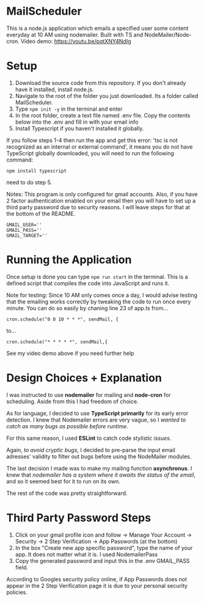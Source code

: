 # MailScheduler
This is a node.js application which emails a specified user some content everyday at 10 AM using nodemailer. Built with TS and NodeMailer/Node-cron.
Video demo: https://youtu.be/pqtXNY4NdIg

# Setup
1. Download the source code from this repository. If you don't already have it installed, install node.js.
2. Navigate to the root of the folder you just downloaded. Its a folder called MailScheduler.
3. Type ```npm init -y``` in the terminal and enter
4. In the root folder, create a text file named .env file. Copy the contents below into the .env and fill in with your email info
5. Install Typescript if you haven't installed it globally. 

If you follow steps 1-4 then run the app and get this error: 'tsc is not recognized as an internal or external command', it means you do not have TypeScript globally downloaded, you will need to run the following command:
```
npm install typescript
```
need to do step 5.

Notes: This program is only configured for gmail accounts. Also, if you have 2 factor authentication enabled on your email then you will have to set up a third party password due to security reasons. I will leave steps for that at the bottom of the README. 
```
GMAIL_USER=''
GMAIL_PASS=''
GMAIL_TARGET=''
```
# Running the Application
Once setup is done you can type ```npm run start``` in the terminal. This is a defined script that compiles the code into JavaScript and runs it.

Note for testing:
Since 10 AM only comes once a day, I would advise testing that the emailing works correctly by tweaking the code to run once every minute.
You can do so easily by chaning line 23 of app.ts from...
```
cron.schedule("0 0 10 * * *", sendMail, {
```
to... 
```
cron.schedule("* * * * *", sendMail,{
```
See my video demo above if you need further help
# Design Choices + Explanation
I was instructed to use __nodemailer__ for mailing and __node-cron__ for scheduling. Aside from this I had freedom of choice. 

As for language, I decided to use __TypeScript primarily__ for its early error detection. I knew that Nodemailer errors are very vague, so I _wanted to catch as many bugs as possible before runtime_. 

For this same reason, I used __ESLint__ to catch code _stylistic issues_. 

Again, _to avoid cryptic bugs_, I decided to pre-parse the input email adresses' validity to filter out bugs before using the NodeMailer modules. 

The last decision I made was to make my mailing function __asynchronus__. I knew that _nodemailer has a system where it awaits the status of the email_, and so it seemed best for it to run on its own. 

The rest of the code was pretty straightforward. 

# Third Party Password Steps
1. Click on your gmail profile icon and follow -> Manage Your Account -> Security -> 2 Step Verification -> App Passwords (at the bottom)
2. In the box "Create new app specific password", type the name of your app. It does not matter what it is. I used NodemailerPass
3. Copy the generated password and input this in the .env GMAIL_PASS field.

According to Googles security policy online, if App Passwords does not appear in the 2 Step Verification page it is due to your personal security policies. 
